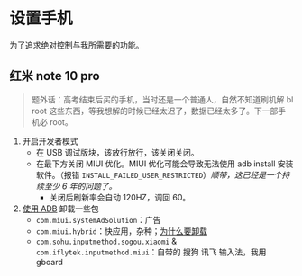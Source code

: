# 设置手机
为了追求绝对控制与我所需要的功能。
## 红米 note 10 pro
> 题外话：高考结束后买的手机，当时还是一个普通人，自然不知道刷机解 bl root 这些东西，等我想解的时候已经太迟了，数据已经太多了。下一部手机必 root。
1. 开启开发者模式
    * 在 USB 调试版块，该放行放行，该关闭关闭。
    * 在最下方关闭 MIUI 优化。MIUI 优化可能会导致无法使用 adb install 安装软件。（报错 `INSTALL_FAILED_USER_RESTRICTED`）*顺带，这已经是一个持续至少 6 年的问题了。*
        * 关闭后刷新率会自动 120HZ，调回 60。
2. [使用 ADB](./adb.md) 卸载一些包
    * `com.miui.systemAdSolution`：广告
    * `com.miui.hybrid`：快应用，杂种；[为什么要卸载](./fuck_quickapp.md)
    * `com.sohu.inputmethod.sogou.xiaomi` & `com.iflytek.inputmethod.miui`：自带的 搜狗 讯飞 输入法，我用 gboard